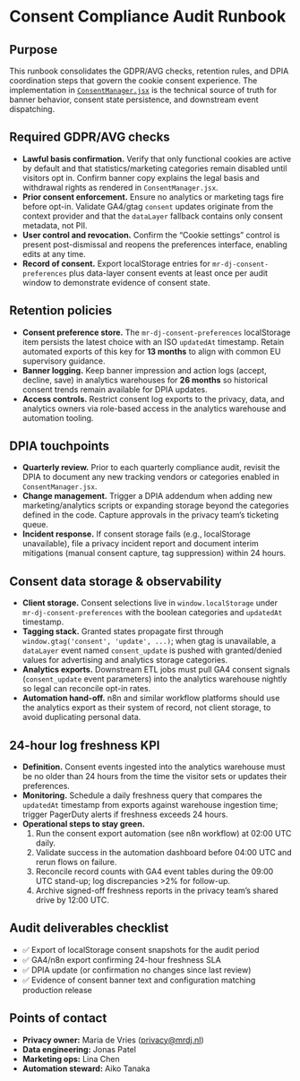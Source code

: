 # Consent Compliance Audit Runbook

## Purpose
This runbook consolidates the GDPR/AVG checks, retention rules, and DPIA coordination steps that govern the cookie consent experience. The implementation in [`ConsentManager.jsx`](../../ConsentManager.jsx) is the technical source of truth for banner behavior, consent state persistence, and downstream event dispatching.

## Required GDPR/AVG checks
- **Lawful basis confirmation.** Verify that only functional cookies are active by default and that statistics/marketing categories remain disabled until visitors opt in. Confirm banner copy explains the legal basis and withdrawal rights as rendered in `ConsentManager.jsx`.
- **Prior consent enforcement.** Ensure no analytics or marketing tags fire before opt-in. Validate GA4/gtag `consent` updates originate from the context provider and that the `dataLayer` fallback contains only consent metadata, not PII.
- **User control and revocation.** Confirm the “Cookie settings” control is present post-dismissal and reopens the preferences interface, enabling edits at any time.
- **Record of consent.** Export localStorage entries for `mr-dj-consent-preferences` plus data-layer consent events at least once per audit window to demonstrate evidence of consent state.

## Retention policies
- **Consent preference store.** The `mr-dj-consent-preferences` localStorage item persists the latest choice with an ISO `updatedAt` timestamp. Retain automated exports of this key for **13 months** to align with common EU supervisory guidance.
- **Banner logging.** Keep banner impression and action logs (accept, decline, save) in analytics warehouses for **26 months** so historical consent trends remain available for DPIA updates.
- **Access controls.** Restrict consent log exports to the privacy, data, and analytics owners via role-based access in the analytics warehouse and automation tooling.

## DPIA touchpoints
- **Quarterly review.** Prior to each quarterly compliance audit, revisit the DPIA to document any new tracking vendors or categories enabled in `ConsentManager.jsx`.
- **Change management.** Trigger a DPIA addendum when adding new marketing/analytics scripts or expanding storage beyond the categories defined in the code. Capture approvals in the privacy team’s ticketing queue.
- **Incident response.** If consent storage fails (e.g., localStorage unavailable), file a privacy incident report and document interim mitigations (manual consent capture, tag suppression) within 24 hours.

## Consent data storage & observability
- **Client storage.** Consent selections live in `window.localStorage` under `mr-dj-consent-preferences` with the boolean categories and `updatedAt` timestamp.
- **Tagging stack.** Granted states propagate first through `window.gtag('consent', 'update', ...)`; when gtag is unavailable, a `dataLayer` event named `consent_update` is pushed with granted/denied values for advertising and analytics storage categories.
- **Analytics exports.** Downstream ETL jobs must pull GA4 consent signals (`consent_update` event parameters) into the analytics warehouse nightly so legal can reconcile opt-in rates.
- **Automation hand-off.** n8n and similar workflow platforms should use the analytics export as their system of record, not client storage, to avoid duplicating personal data.

## 24-hour log freshness KPI
- **Definition.** Consent events ingested into the analytics warehouse must be no older than 24 hours from the time the visitor sets or updates their preferences.
- **Monitoring.** Schedule a daily freshness query that compares the `updatedAt` timestamp from exports against warehouse ingestion time; trigger PagerDuty alerts if freshness exceeds 24 hours.
- **Operational steps to stay green.**
  1. Run the consent export automation (see n8n workflow) at 02:00 UTC daily.
  2. Validate success in the automation dashboard before 04:00 UTC and rerun flows on failure.
  3. Reconcile record counts with GA4 event tables during the 09:00 UTC stand-up; log discrepancies >2% for follow-up.
  4. Archive signed-off freshness reports in the privacy team’s shared drive by 12:00 UTC.

## Audit deliverables checklist
- ✅ Export of localStorage consent snapshots for the audit period
- ✅ GA4/n8n export confirming 24-hour freshness SLA
- ✅ DPIA update (or confirmation no changes since last review)
- ✅ Evidence of consent banner text and configuration matching production release

## Points of contact
- **Privacy owner:** Maria de Vries (privacy@mrdj.nl)
- **Data engineering:** Jonas Patel
- **Marketing ops:** Lina Chen
- **Automation steward:** Aiko Tanaka
